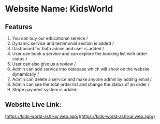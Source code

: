 # Website Name: KidsWorld

## Features
1. You can buy our educational service /
2. Dynamic service and testimonial section is added /
3. Dashboard for both admin and user is added /
4. User can book a service and can explore the booking list with order status /
5. User can also give us a review /
6. Admin can add service into database which will show on the website dynamically /
7. Admin can delete a service and make anyone admin by adding email /
8. Admin can see the total order list and change the status of an order /
9. Stripe payment system is added 

## Website Live Link: 
[https://kids-world-ashikur.web.app/](https://kids-world-ashikur.web.app/)
